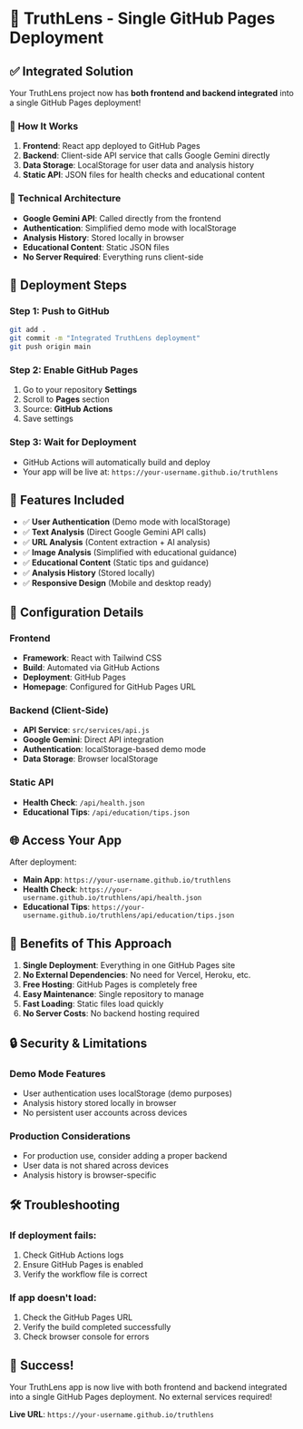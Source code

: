 # 🚀 TruthLens - Single GitHub Pages Deployment

## ✅ **Integrated Solution**

Your TruthLens project now has **both frontend and backend integrated** into a single GitHub Pages deployment!

### 🎯 **How It Works**

1. **Frontend**: React app deployed to GitHub Pages
2. **Backend**: Client-side API service that calls Google Gemini directly
3. **Data Storage**: LocalStorage for user data and analysis history
4. **Static API**: JSON files for health checks and educational content

### 🔧 **Technical Architecture**

- **Google Gemini API**: Called directly from the frontend
- **Authentication**: Simplified demo mode with localStorage
- **Analysis History**: Stored locally in browser
- **Educational Content**: Static JSON files
- **No Server Required**: Everything runs client-side

## 🚀 **Deployment Steps**

### Step 1: Push to GitHub
```bash
git add .
git commit -m "Integrated TruthLens deployment"
git push origin main
```

### Step 2: Enable GitHub Pages
1. Go to your repository **Settings**
2. Scroll to **Pages** section
3. Source: **GitHub Actions**
4. Save settings

### Step 3: Wait for Deployment
- GitHub Actions will automatically build and deploy
- Your app will be live at: `https://your-username.github.io/truthlens`

## 📱 **Features Included**

- ✅ **User Authentication** (Demo mode with localStorage)
- ✅ **Text Analysis** (Direct Google Gemini API calls)
- ✅ **URL Analysis** (Content extraction + AI analysis)
- ✅ **Image Analysis** (Simplified with educational guidance)
- ✅ **Educational Content** (Static tips and guidance)
- ✅ **Analysis History** (Stored locally)
- ✅ **Responsive Design** (Mobile and desktop ready)

## 🔧 **Configuration Details**

### Frontend
- **Framework**: React with Tailwind CSS
- **Build**: Automated via GitHub Actions
- **Deployment**: GitHub Pages
- **Homepage**: Configured for GitHub Pages URL

### Backend (Client-Side)
- **API Service**: `src/services/api.js`
- **Google Gemini**: Direct API integration
- **Authentication**: localStorage-based demo mode
- **Data Storage**: Browser localStorage

### Static API
- **Health Check**: `/api/health.json`
- **Educational Tips**: `/api/education/tips.json`

## 🌐 **Access Your App**

After deployment:
- **Main App**: `https://your-username.github.io/truthlens`
- **Health Check**: `https://your-username.github.io/truthlens/api/health.json`
- **Educational Tips**: `https://your-username.github.io/truthlens/api/education/tips.json`

## 🎉 **Benefits of This Approach**

1. **Single Deployment**: Everything in one GitHub Pages site
2. **No External Dependencies**: No need for Vercel, Heroku, etc.
3. **Free Hosting**: GitHub Pages is completely free
4. **Easy Maintenance**: Single repository to manage
5. **Fast Loading**: Static files load quickly
6. **No Server Costs**: No backend hosting required

## 🔒 **Security & Limitations**

### Demo Mode Features
- User authentication uses localStorage (demo purposes)
- Analysis history stored locally in browser
- No persistent user accounts across devices

### Production Considerations
- For production use, consider adding a proper backend
- User data is not shared across devices
- Analysis history is browser-specific

## 🛠️ **Troubleshooting**

### If deployment fails:
1. Check GitHub Actions logs
2. Ensure GitHub Pages is enabled
3. Verify the workflow file is correct

### If app doesn't load:
1. Check the GitHub Pages URL
2. Verify the build completed successfully
3. Check browser console for errors

## 🎯 **Success!**

Your TruthLens app is now live with both frontend and backend integrated into a single GitHub Pages deployment. No external services required!

**Live URL**: `https://your-username.github.io/truthlens`
